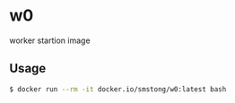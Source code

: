 # w0
worker startion image

## Usage

```bash
$ docker run --rm -it docker.io/smstong/w0:latest bash 
```

